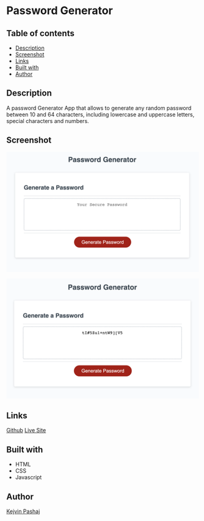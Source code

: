 # Password Generator

## Table of contents

- [Description](#description)
- [Screenshot](#screenshot)
- [Links](#links)
- [Built with](#built-with)
- [Author](#author)

## Description

A password Generator App that allows to generate any random password between 10 and 64 characters, including lowercase and uppercase letters, special characters and numbers.

## Screenshot

![Layout](assets/screenshots/Screenshot%202023-01-10%20at%2023.17.56.png)

![Layout w/ password](assets/screenshots/Screenshot%202023-01-10%20at%2023.18.18.png)

## Links

[Github](https://github.com/Kevin27j/password-generator)
[Live Site](https://kevin27j.github.io/password-generator/)

## Built with

- HTML
- CSS
- Javascript

## Author

[Kejvin Pashaj](https://github.com/Kevin27j)
